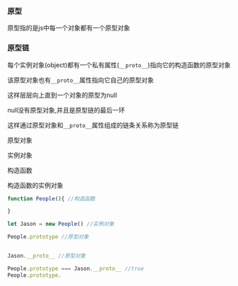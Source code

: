 ### 原型

原型指的是js中每一个对象都有一个原型对象

### 原型链

每个实例对象(object)都有一个私有属性(`__proto__`)指向它的构造函数的原型对象

该原型对象也有`__proto__`属性指向它自己的原型对象

这样层层向上直到一个对象的原型为null

null没有原型对象,并且是原型链的最后一环

这样通过原型对象和`__proto__`属性组成的链条关系称为原型链

原型对象

实例对象

构造函数

构造函数的实例对象

```js
function People(){ //构造函数

}

let Jason = new People() //实例对象

People.prototype //原型对象


Jason.__proto__ //原型对象

People.prototype === Jason.__proto__ //true
People.prototype.
```



